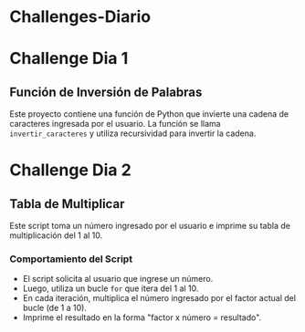 # Challenges-Diario

# Challenge Dia 1
## Función de Inversión de Palabras

Este proyecto contiene una función de Python que invierte una cadena de caracteres ingresada por el usuario. La función se llama `invertir_caracteres` y utiliza recursividad para invertir la cadena.

# Challenge Dia 2
## Tabla de Multiplicar
Este script toma un número ingresado por el usuario e imprime su tabla de multiplicación del 1 al 10.
### Comportamiento del Script
- El script solicita al usuario que ingrese un número.
- Luego, utiliza un bucle `for` que itera del 1 al 10.
- En cada iteración, multiplica el número ingresado por el factor actual del bucle (de 1 a 10).
- Imprime el resultado en la forma "factor x número = resultado".
